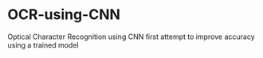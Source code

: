 # OCR-using-CNN
Optical Character Recognition using CNN first attempt to improve accuracy using a trained model
